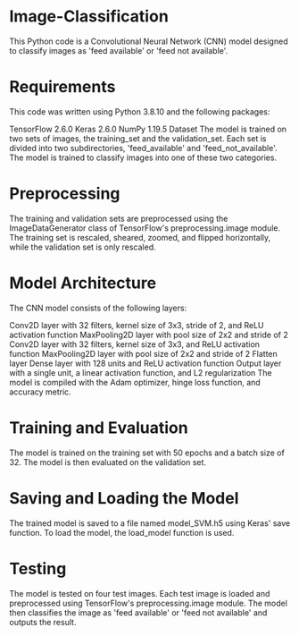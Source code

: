 # Image-Classification


This Python code is a Convolutional Neural Network (CNN) model designed to classify images as 'feed available' or 'feed not available'.

# Requirements

This code was written using Python 3.8.10 and the following packages:

TensorFlow 2.6.0
Keras 2.6.0
NumPy 1.19.5
Dataset
The model is trained on two sets of images, the training_set and the validation_set. Each set is divided into two subdirectories, 'feed_available' and 'feed_not_available'. The model is trained to classify images into one of these two categories.

# Preprocessing

The training and validation sets are preprocessed using the ImageDataGenerator class of TensorFlow's preprocessing.image module. The training set is rescaled, sheared, zoomed, and flipped horizontally, while the validation set is only rescaled.

# Model Architecture

The CNN model consists of the following layers:

Conv2D layer with 32 filters, kernel size of 3x3, stride of 2, and ReLU activation function
MaxPooling2D layer with pool size of 2x2 and stride of 2
Conv2D layer with 32 filters, kernel size of 3x3, and ReLU activation function
MaxPooling2D layer with pool size of 2x2 and stride of 2
Flatten layer
Dense layer with 128 units and ReLU activation function
Output layer with a single unit, a linear activation function, and L2 regularization
The model is compiled with the Adam optimizer, hinge loss function, and accuracy metric.

# Training and Evaluation

The model is trained on the training set with 50 epochs and a batch size of 32. The model is then evaluated on the validation set.

# Saving and Loading the Model

The trained model is saved to a file named model_SVM.h5 using Keras' save function. To load the model, the load_model function is used.

# Testing
The model is tested on four test images. Each test image is loaded and preprocessed using TensorFlow's preprocessing.image module. The model then classifies the image as 'feed available' or 'feed not available' and outputs the result.
